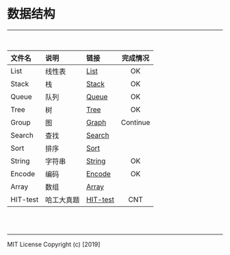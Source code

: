﻿# 数据结构

-----

<br>

|文件名|说明|链接|完成情况
|:------|:----|:----|:-------:|
List|线性表|[List](/List)|OK
Stack|栈|[Stack](/Stack)|OK
Queue|队列|[Queue](/Queue)|OK
Tree|树|[Tree](/Tree)|OK
Group|图|[Graph](/Graph)|Continue
Search|查找|[Search](/Search)
Sort|排序|[Sort](/Sort)|
String|字符串|[String](/String)|OK
Encode|编码|[Encode](/Encode)|OK
Array|数组|[Array](/Array)|
HIT-test|哈工大真题|[HIT-test](/HIT-test)|CNT

<br>
<br>

----

MIT License
Copyright (c) [2019]

